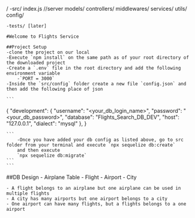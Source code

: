 /
    -src/
        index.js //server
        models/
        controllers/
        middlewares/
        services/
        utils/
        config/
        
    -tests/ [later]
    
    #Welcome to Flights Service
    
    ##Project Setup
    -clone the project on our local
    -Execute `npm install` on the same path as of your root directory of the downloaded project
    -Create a `.env` file in the root directory and add the following environment variable
        -`PORT = 3000`
    -Inside the `src/config` folder create a new file `config.json` and then add the following place of json

    ```
 {
  "development": {
    "username": "<your_db_login_name>",
    "password": "<your_db_password>",
    "database": "Flights_Search_DB_DEV",
    "host": "127.0.0.1",
    "dialect": "mysql"
  },
}

    ```
        -Once you have added your db config as listed above, go to src folder from your terminal and execute `npx sequelize db:create`
        and then execute 
        `npx sequelize db:migrate`
    ```
    ```

##DB Design
    - Airplane Table
    - Flight
    - Airport
    - City
    
    - A flight belongs to an airplane but one airplane can be used in multiple flights
    - A city has many airports but one airport belongs to a city
    - One airport can have many flights, but a flights belongs to a one airport
